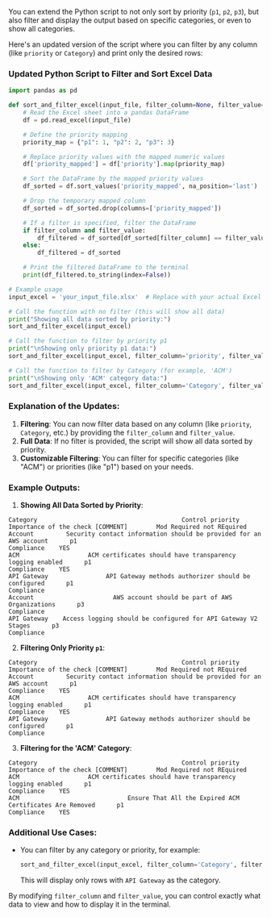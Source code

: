 You can extend the Python script to not only sort by priority (`p1`, `p2`, `p3`), but also filter and display the output based on specific categories, or even to show all categories.

Here's an updated version of the script where you can filter by any column (like `priority` or `Category`) and print only the desired rows:

### Updated Python Script to Filter and Sort Excel Data

```python
import pandas as pd

def sort_and_filter_excel(input_file, filter_column=None, filter_value=None):
    # Read the Excel sheet into a pandas DataFrame
    df = pd.read_excel(input_file)

    # Define the priority mapping
    priority_map = {"p1": 1, "p2": 2, "p3": 3}

    # Replace priority values with the mapped numeric values
    df['priority_mapped'] = df['priority'].map(priority_map)

    # Sort the DataFrame by the mapped priority values
    df_sorted = df.sort_values('priority_mapped', na_position='last')

    # Drop the temporary mapped column
    df_sorted = df_sorted.drop(columns=['priority_mapped'])

    # If a filter is specified, filter the DataFrame
    if filter_column and filter_value:
        df_filtered = df_sorted[df_sorted[filter_column] == filter_value]
    else:
        df_filtered = df_sorted

    # Print the filtered DataFrame to the terminal
    print(df_filtered.to_string(index=False))

# Example usage
input_excel = 'your_input_file.xlsx'  # Replace with your actual Excel file path

# Call the function with no filter (this will show all data)
print("Showing all data sorted by priority:")
sort_and_filter_excel(input_excel)

# Call the function to filter by priority p1
print("\nShowing only priority p1 data:")
sort_and_filter_excel(input_excel, filter_column='priority', filter_value='p1')

# Call the function to filter by Category (for example, 'ACM')
print("\nShowing only 'ACM' category data:")
sort_and_filter_excel(input_excel, filter_column='Category', filter_value='ACM')
```

### Explanation of the Updates:
1. **Filtering**: You can now filter data based on any column (like `priority`, `Category`, etc.) by providing the `filter_column` and `filter_value`.
2. **Full Data**: If no filter is provided, the script will show all data sorted by priority.
3. **Customizable Filtering**: You can filter for specific categories (like "ACM") or priorities (like "p1") based on your needs.

### Example Outputs:

1. **Showing All Data Sorted by Priority**:
```plaintext
Category                                        Control priority                                     Importance of the check [COMMENT]        Mod Required not REquired
Account         Security contact information should be provided for an AWS account      p1                                                                 Compliance    YES        
ACM                   ACM certificates should have transparency logging enabled      p1                                                                 Compliance    YES        
API Gateway                API Gateway methods authorizer should be configured      p1                                                                 Compliance               
Account                      AWS account should be part of AWS Organizations      p3                                                                 Compliance               
API Gateway    Access logging should be configured for API Gateway V2 Stages      p3                                                                 Compliance               
```

2. **Filtering Only Priority `p1`**:
```plaintext
Category                                        Control priority                                     Importance of the check [COMMENT]        Mod Required not REquired
Account         Security contact information should be provided for an AWS account      p1                                                                 Compliance    YES        
ACM                   ACM certificates should have transparency logging enabled      p1                                                                 Compliance    YES        
API Gateway                API Gateway methods authorizer should be configured      p1                                                                 Compliance               
```

3. **Filtering for the 'ACM' Category**:
```plaintext
Category                                        Control priority                                     Importance of the check [COMMENT]        Mod Required not REquired
ACM                   ACM certificates should have transparency logging enabled      p1                                                                 Compliance    YES        
ACM                              Ensure That All the Expired ACM Certificates Are Removed      p1                                                                 Compliance    YES        
```

### Additional Use Cases:
- You can filter by any category or priority, for example:
    ```python
    sort_and_filter_excel(input_excel, filter_column='Category', filter_value='API Gateway')
    ```
    This will display only rows with `API Gateway` as the category.

By modifying `filter_column` and `filter_value`, you can control exactly what data to view and how to display it in the terminal.
